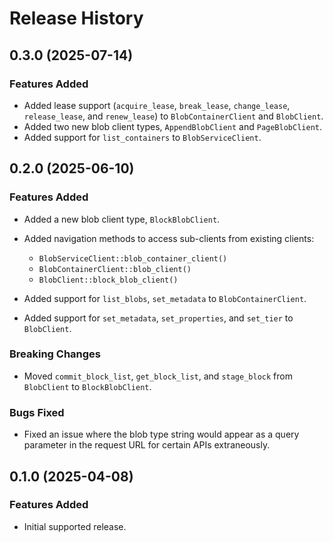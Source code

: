 # Release History

## 0.3.0 (2025-07-14)

### Features Added

* Added lease support (`acquire_lease`, `break_lease`, `change_lease`, `release_lease`, and `renew_lease`) to `BlobContainerClient` and `BlobClient`.
* Added two new blob client types, `AppendBlobClient` and `PageBlobClient`.
* Added support for `list_containers` to `BlobServiceClient`.

## 0.2.0 (2025-06-10)

### Features Added

* Added a new blob client type, `BlockBlobClient`.
* Added navigation methods to access sub-clients from existing clients:
  * `BlobServiceClient::blob_container_client()`
  * `BlobContainerClient::blob_client()`
  * `BlobClient::block_blob_client()`

* Added support for `list_blobs`, `set_metadata` to `BlobContainerClient`.
* Added support for `set_metadata`, `set_properties`, and `set_tier` to `BlobClient`.

### Breaking Changes

* Moved `commit_block_list`, `get_block_list`, and `stage_block` from `BlobClient` to `BlockBlobClient`.

### Bugs Fixed

* Fixed an issue where the blob type string would appear as a query parameter in the request URL for certain APIs extraneously.

## 0.1.0 (2025-04-08)

### Features Added

* Initial supported release.
